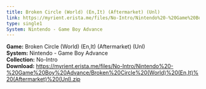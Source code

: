 ```yaml
---
title: Broken Circle (World) (En,It) (Aftermarket) (Unl)
link: https://myrient.erista.me/files/No-Intro/Nintendo%20-%20Game%20Boy%20Advance/Broken%20Circle%20(World)%20(En,It)%20(Aftermarket)%20(Unl).zip
type: single1
System: Nintendo - Game Boy Advance
---
```

<b>Game:</b> Broken Circle (World) (En,It) (Aftermarket) (Unl)<br>
<b>System:</b> Nintendo - Game Boy Advance<br>
<b>Collection:</b> No-Intro<br>
<b>Download:</b> https://myrient.erista.me/files/No-Intro/Nintendo%20-%20Game%20Boy%20Advance/Broken%20Circle%20(World)%20(En,It)%20(Aftermarket)%20(Unl).zip